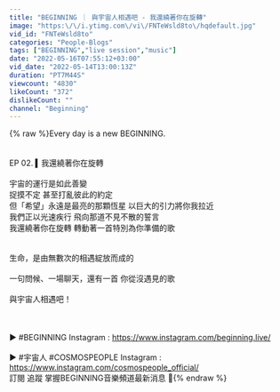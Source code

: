 ```yaml
---
title: "BEGINNING ｜ 與宇宙人相遇吧 - 我還繞著你在旋轉"
image: "https:\/\/i.ytimg.com\/vi\/FNTeWsld8to\/hqdefault.jpg"
vid_id: "FNTeWsld8to"
categories: "People-Blogs"
tags: ["BEGINNING","live session","music"]
date: "2022-05-16T07:55:12+03:00"
vid_date: "2022-05-14T13:00:13Z"
duration: "PT7M44S"
viewcount: "4830"
likeCount: "372"
dislikeCount: ""
channel: "Beginning"
---
```

{% raw %}Every day is a new BEGINNING.<br /><br /><br />EP 02. ▍我還繞著你在旋轉<br /><br />宇宙的運行是如此善變 <br />捉摸不定  甚至打亂彼此的約定<br />但「希望」永遠是最亮的那顆恆星  以巨大的引力將你我拉近<br />我們正以光速疾行  飛向那道不見不散的誓言<br />我還繞著你在旋轉  轉動著一首特別為你準備的歌<br /><br /><br />生命，是由無數次的相遇綻放而成的<br /><br />一句問候、一場聊天，還有一首 你從沒遇見的歌<br /><br />與宇宙人相遇吧！<br /><br /><br /><br />► #BEGINNING Instagram : <a rel="nofollow" target="blank" href="https://www.instagram.com/beginning.live/">https://www.instagram.com/beginning.live/</a><br /><br />► #宇宙人 #COSMOSPEOPLE Instagram : <a rel="nofollow" target="blank" href="https://www.instagram.com/cosmospeople_official/">https://www.instagram.com/cosmospeople_official/</a><br />訂閱 追蹤  掌握BEGINNING音樂頻道最新消息 🔔{% endraw %}
